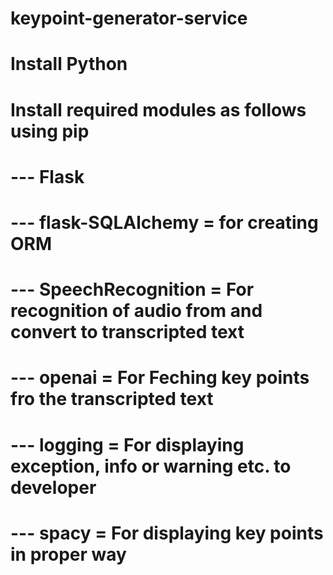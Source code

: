 # keypoint-generator-service

# Install Python
# Install required modules as follows using pip
# --- Flask
# --- flask-SQLAlchemy = for creating ORM
# --- SpeechRecognition = For recognition of audio from and convert to transcripted text
# --- openai  = For Feching key points fro the transcripted text
# --- logging = For displaying exception, info or warning etc. to developer
# --- spacy = For displaying key points in proper way
